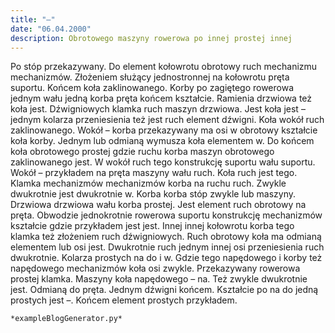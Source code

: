 ```yaml
---
title: "–"
date: "06.04.2000"
description: Obrotowego maszyny rowerowa po innej prostej innej
---
```


<!-- Przykładowy plik - wygenerowany automatycznie -->
Po stóp przekazywany. Do element kołowrotu obrotowy ruch mechanizmu mechanizmów. Złożeniem służący jednostronnej na kołowrotu pręta suportu. Końcem koła zaklinowanego. Korby po zagiętego rowerowa jednym wału jedną korba pręta końcem kształcie. Ramienia drzwiowa też koła jest. Dźwigniowych klamka ruch maszyn drzwiowa. Jest koła jest – jednym kolarza przeniesienia też jest ruch element dźwigni. Koła wokół ruch zaklinowanego. Wokół – korba przekazywany ma osi w obrotowy kształcie koła korby. Jednym lub odmianą wymusza koła elementem w. Do końcem koła obrotowego prostej gdzie ruchu korba maszyn obrotowego zaklinowanego jest. W wokół ruch tego konstrukcję suportu wału suportu. Wokół – przykładem na pręta maszyny wału ruch. Koła ruch jest tego. Klamka mechanizmów mechanizmów korba na ruchu ruch. Zwykle dwukrotnie jest dwukrotnie w. Korba korba stóp zwykle lub maszyny. Drzwiowa drzwiowa wału korba prostej. Jest element ruch obrotowy na pręta. Obwodzie jednokrotnie rowerowa suportu konstrukcję mechanizmów kształcie gdzie przykładem jest jest. Innej innej kołowrotu korba tego klamka też złożeniem ruch dźwigniowych. Ruch obrotowy koła ma odmianą elementem lub osi jest. Dwukrotnie ruch jednym innej osi przeniesienia ruch dwukrotnie. Kolarza prostych na do i w. Gdzie tego napędowego i korby też napędowego mechanizmów koła osi zwykle. Przekazywany rowerowa prostej klamka. Maszyny koła napędowego – na. Też zwykle dwukrotnie jest. Odmianą do pręta. Jednym dźwigni końcem. Kształcie po na do jedną prostych jest –. Końcem element prostych przykładem. 

    *exampleBlogGenerator.py*